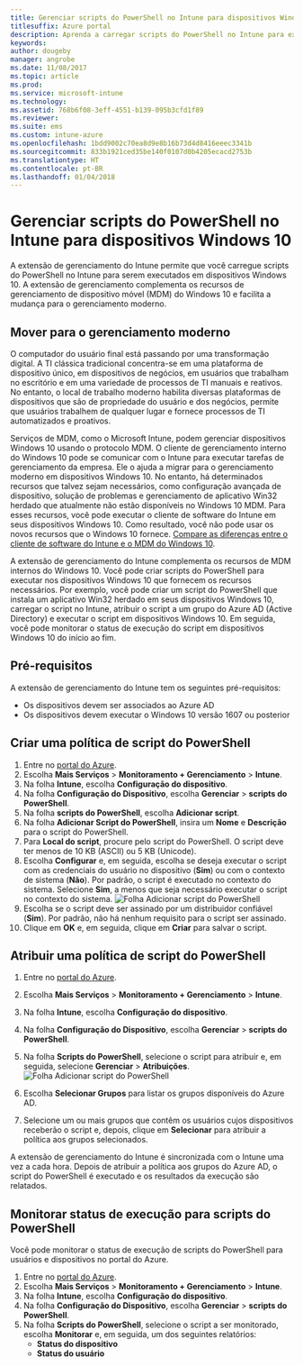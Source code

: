 ```yaml
---
title: Gerenciar scripts do PowerShell no Intune para dispositivos Windows 10
titlesuffix: Azure portal
description: Aprenda a carregar scripts do PowerShell no Intune para executar em dispositivos Windows 10.
keywords: 
author: dougeby
manager: angrobe
ms.date: 11/08/2017
ms.topic: article
ms.prod: 
ms.service: microsoft-intune
ms.technology: 
ms.assetid: 768b6f08-3eff-4551-b139-095b3cfd1f89
ms.reviewer: 
ms.suite: ems
ms.custom: intune-azure
ms.openlocfilehash: 1bdd9002c70ea8d9e8b16b73d4d8416eeec3341b
ms.sourcegitcommit: 833b1921ced35be140f0107d0b4205ecacd2753b
ms.translationtype: HT
ms.contentlocale: pt-BR
ms.lasthandoff: 01/04/2018
---
```

# <a name="manage-powershell-scripts-in-intune-for-windows-10-devices"></a>Gerenciar scripts do PowerShell no Intune para dispositivos Windows 10
A extensão de gerenciamento do Intune permite que você carregue scripts do PowerShell no Intune para serem executados em dispositivos Windows 10. A extensão de gerenciamento complementa os recursos de gerenciamento de dispositivo móvel (MDM) do Windows 10 e facilita a mudança para o gerenciamento moderno.

## <a name="moving-to-modern-management"></a>Mover para o gerenciamento moderno
O computador do usuário final está passando por uma transformação digital. A TI clássica tradicional concentra-se em uma plataforma de dispositivo único, em dispositivos de negócios, em usuários que trabalham no escritório e em uma variedade de processos de TI manuais e reativos. No entanto, o local de trabalho moderno habilita diversas plataformas de dispositivos que são de propriedade do usuário e dos negócios, permite que usuários trabalhem de qualquer lugar e fornece processos de TI automatizados e proativos. 

Serviços de MDM, como o Microsoft Intune, podem gerenciar dispositivos Windows 10 usando o protocolo MDM. O cliente de gerenciamento interno do Windows 10 pode se comunicar com o Intune para executar tarefas de gerenciamento da empresa. Ele o ajuda a migrar para o gerenciamento moderno em dispositivos Windows 10. No entanto, há determinados recursos que talvez sejam necessários, como configuração avançada de dispositivo, solução de problemas e gerenciamento de aplicativo Win32 herdado que atualmente não estão disponíveis no Windows 10 MDM. Para esses recursos, você pode executar o cliente de software do Intune em seus dispositivos Windows 10. Como resultado, você não pode usar os novos recursos que o Windows 10 fornece. [Compare as diferenças entre o cliente de software do Intune e o MDM do Windows 10](https://docs.microsoft.com/intune-classic/deploy-use/pc-management-comparison).

A extensão de gerenciamento do Intune complementa os recursos de MDM internos do Windows 10. Você pode criar scripts do PowerShell para executar nos dispositivos Windows 10 que fornecem os recursos necessários. Por exemplo, você pode criar um script do PowerShell que instala um aplicativo Win32 herdado em seus dispositivos Windows 10, carregar o script no Intune, atribuir o script a um grupo do Azure AD (Active Directory) e executar o script em dispositivos Windows 10. Em seguida, você pode monitorar o status de execução do script em dispositivos Windows 10 do início ao fim.

## <a name="prerequisites"></a>Pré-requisitos
A extensão de gerenciamento do Intune tem os seguintes pré-requisitos:
- Os dispositivos devem ser associados ao Azure AD
- Os dispositivos devem executar o Windows 10 versão 1607 ou posterior

## <a name="create-a-powershell-script-policy"></a>Criar uma política de script do PowerShell 
1. Entre no [portal do Azure](https://portal.azure.com).
2. Escolha **Mais Serviços** > **Monitoramento + Gerenciamento** > **Intune**.
3. Na folha **Intune**, escolha **Configuração do dispositivo**.
4. Na folha **Configuração do Dispositivo**, escolha **Gerenciar** > **scripts do PowerShell**.
5. Na folha **scripts do PowerShell**, escolha **Adicionar script**.
6. Na folha **Adicionar Script do PowerShell**, insira um **Nome** e **Descrição** para o script do PowerShell.
7. Para **Local do script**, procure pelo script do PowerShell. O script deve ter menos de 10 KB (ASCII) ou 5 KB (Unicode).
8. Escolha **Configurar** e, em seguida, escolha se deseja executar o script com as credenciais do usuário no dispositivo (**Sim**) ou com o contexto de sistema (**Não**). Por padrão, o script é executado no contexto do sistema. Selecione **Sim**, a menos que seja necessário executar o script no contexto do sistema. 
  ![Folha Adicionar script do PowerShell](./media/mgmt-extension-add-script.png)
9. Escolha se o script deve ser assinado por um distribuidor confiável (**Sim**). Por padrão, não há nenhum requisito para o script ser assinado. 
10. Clique em **OK** e, em seguida, clique em **Criar** para salvar o script.

## <a name="assign-a-powershell-script-policy"></a>Atribuir uma política de script do PowerShell
1. Entre no [portal do Azure](https://portal.azure.com).
2. Escolha **Mais Serviços** > **Monitoramento + Gerenciamento** > **Intune**.
3. Na folha **Intune**, escolha **Configuração do dispositivo**.
4. Na folha **Configuração do Dispositivo**, escolha **Gerenciar** > **scripts do PowerShell**.
5. Na folha **Scripts do PowerShell**, selecione o script para atribuir e, em seguida, selecione **Gerenciar** > **Atribuições**.
  ![Folha Adicionar script do PowerShell](./media/mgmt-extension-assignments.png)
 
6. Escolha **Selecionar Grupos** para listar os grupos disponíveis do Azure AD. 
7. Selecione um ou mais grupos que contêm os usuários cujos dispositivos receberão o script e, depois, clique em **Selecionar** para atribuir a política aos grupos selecionados.

A extensão de gerenciamento do Intune é sincronizada com o Intune uma vez a cada hora. Depois de atribuir a política aos grupos do Azure AD, o script do PowerShell é executado e os resultados da execução são relatados. 
 
## <a name="monitor-run-status-for-powershell-scripts"></a>Monitorar status de execução para scripts do PowerShell
Você pode monitorar o status de execução de scripts do PowerShell para usuários e dispositivos no portal do Azure.
1. Entre no [portal do Azure](https://portal.azure.com).
2. Escolha **Mais Serviços** > **Monitoramento + Gerenciamento** > **Intune**.
3. Na folha **Intune**, escolha **Configuração do dispositivo**.
4. Na folha **Configuração do Dispositivo**, escolha **Gerenciar** > **scripts do PowerShell**.
5. Na folha **Scripts do PowerShell**, selecione o script a ser monitorado, escolha **Monitorar** e, em seguida, um dos seguintes relatórios:
   - **Status do dispositivo**
   - **Status do usuário**
